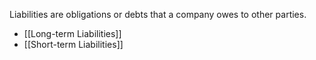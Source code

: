 Liabilities are obligations or debts that a company owes to other parties.

- [[Long-term Liabilities]]
- [[Short-term Liabilities]]

